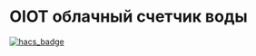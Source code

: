 # OIOT облачный счетчик воды

[![hacs_badge](https://img.shields.io/badge/HACS-Custom-orange.svg)](https://github.com/custom-components/hacs)
